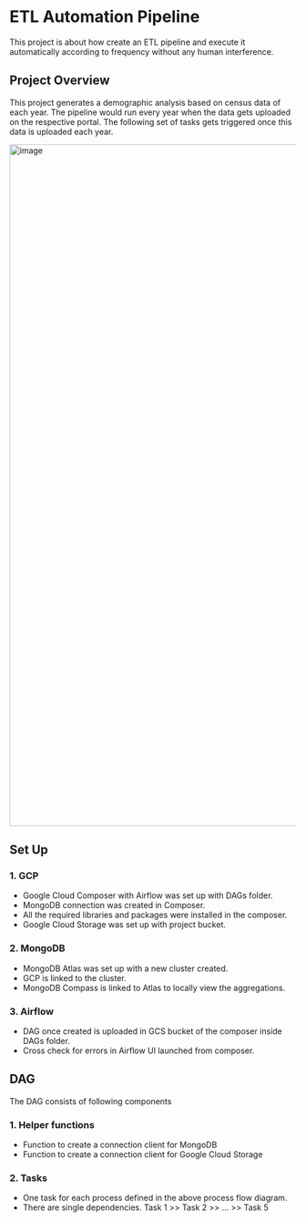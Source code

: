 # ETL Automation Pipeline
This project is about how create an ETL pipeline and execute it automatically according to frequency without any human interference.

## Project Overview
This project generates a demographic analysis based on census data of each year. The pipeline would run every year when the data gets uploaded on the respective portal. The following set of tasks gets triggered once this data is uploaded each year.

<img width="1195" alt="image" src="https://github.com/user-attachments/assets/95b63d18-2540-4e61-9226-52058c25ad00" />


## Set Up
### 1. GCP 
- Google Cloud Composer with Airflow was set up with DAGs folder.
- MongoDB connection was created in Composer.
- All the required libraries and packages were installed in the composer.
- Google Cloud Storage was set up with project bucket.

### 2. MongoDB
- MongoDB Atlas was set up with a new cluster created.
- GCP is linked to the cluster.
- MongoDB Compass is linked to Atlas to locally view the aggregations.

### 3. Airflow
- DAG once created is uploaded in GCS bucket of the composer inside DAGs folder.
- Cross check for errors in Airflow UI launched from composer.

## DAG
The DAG consists of following components 
### 1. Helper functions
- Function to create a connection client for MongoDB
- Function to create a connection client for Google Cloud Storage

### 2. Tasks
- One task for each process defined in the above process flow diagram.
- There are single dependencies. Task 1 >> Task 2 >> ... >> Task 5

